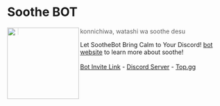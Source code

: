 # Soothe BOT

<img src="https://i.imgur.com/MTl1H76.png" width=165 align="left"/>

> konnichiwa, watashi wa soothe desu <br>

Let SootheBot Bring Calm to Your Discord! [bot website](https://soothe.is-a.fun/) to learn more about soothe! <br><br>
[Bot Invite Link](https://discord.com/api/oauth2/authorize?client_id=1135657945653313566&permissions=843998031168&redirect_uri=https%3A%2F%2Fsoothe.is-a.dev%2F%3Finvited%3Dyes&response_type=code&scope=applications.commands%20bot%20guilds) - [Discord Server](https://discord.gg/WFfjrQxnfH) - [Top.gg](https://top.gg/user/361407102650109952)
<br>
